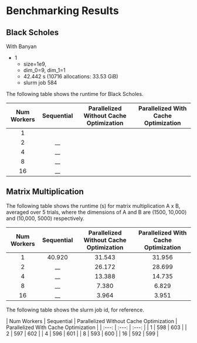 # Benchmarking Results

## Black Scholes

With Banyan
- 1
  - size=1e9, 
  - dim_0=9, dim_1=1
  - 42.442 s (10716 allocations: 33.53 GiB)
  - slurm job 584


The following table shows the runtime for Black Scholes.

| Num Workers | Sequential | Parallelized Without Cache Optimization | Parallelized With Cache Optimization |
| :---: | :---: | :---: | :---: |
| 1 |  |  | | |
| 2 | __ |  | | | 
| 4 | __ |  | | |
| 8 | __ |  | | |
| 16 | __ |  | |


## Matrix Multiplication

The following table shows the runtime (s) for matrix multiplication A x B, averaged over 5 trials, where the dimensions of A and B are (1500, 10,000) and (10,000, 5000) respectively.

| Num Workers | Sequential | Parallelized Without Cache Optimization | Parallelized With Cache Optimization |
| :---: | :---: | :---: | :---: |
| 1 | 40.920 | 31.543 | 31.956 |
| 2 | __ | 26.172 | 28.699 | 
| 4 | __ | 13.388 | 14.735 |
| 8 | __ | 7.380 | 6.829 |
| 16 | __ | 3.964 | 3.951 |


The following table shows the slurm job id, for reference.

| Num Workers | Sequential | Parallelized Without Cache Optimization | Parallelized With Cache Optimization |
| :---: | :---: | :---: |
| 1 | 598 | 603 |
| 2 | 597 | 602 |
| 4 | 596 | 601 |
| 8 | 593 | 600 |
| 16 | 592 | 599 |

